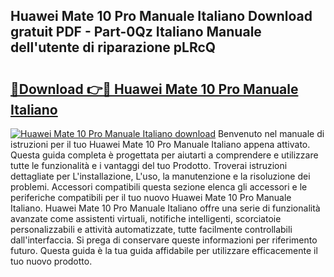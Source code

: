 ## Huawei Mate 10 Pro Manuale Italiano Download gratuit PDF - Part-0Qz Italiano Manuale dell'utente di riparazione pLRcQ

# <h2><a href="http://dffeiu.blite.top/?on=Huawei+Mate+10+Pro+Manuale+Italiano">🔗Download 👉🔴 Huawei Mate 10 Pro Manuale Italiano</a></h2>

[![Huawei Mate 10 Pro Manuale Italiano download](https://i.imgur.com/lujVjoI.png)](http://dffeiu.blite.top/?on=Huawei+Mate+10+Pro+Manuale+Italiano)
Benvenuto nel manuale di istruzioni per il tuo Huawei Mate 10 Pro Manuale Italiano appena attivato. Questa guida completa è progettata per aiutarti a comprendere e utilizzare tutte le funzionalità e i vantaggi del tuo Prodotto. Troverai istruzioni dettagliate per L'installazione, L'uso, la manutenzione e la risoluzione dei problemi. Accessori compatibili questa sezione elenca gli accessori e le periferiche compatibili per il tuo nuovo Huawei Mate 10 Pro Manuale Italiano. Huawei Mate 10 Pro Manuale Italiano offre una serie di funzionalità avanzate come assistenti virtuali, notifiche intelligenti, scorciatoie personalizzabili e attività automatizzate, tutte facilmente controllabili dall'interfaccia. Si prega di conservare queste informazioni per riferimento futuro. Questa guida è la tua guida affidabile per utilizzare efficacemente il tuo nuovo prodotto.
